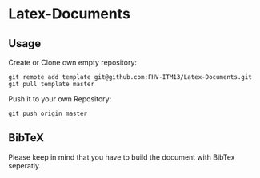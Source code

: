 Latex-Documents
===============

## Usage

Create or Clone own empty repository:

```
git remote add template git@github.com:FHV-ITM13/Latex-Documents.git
git pull template master
```

Push it to your own Repository:

```
git push origin master
```

## BibTeX

Please keep in mind that you have to build the document with BibTex seperatly.
